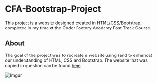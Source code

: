 # CFA-Bootstrap-Project
This project is a website designed created in HTML/CSS/Bootstrap, completed in my time at the Coder Factory Academy Fast Track Course.

## About
The goal of the project was to recreate a website using (and to enhance) our understanding of HTML, CSS and Bootstrap. The website that was copied in question can be found [here](https://dribbble.com/shots/2291937-Grav). 

![Imgur](http://i.imgur.com/5SL33rH.png)
